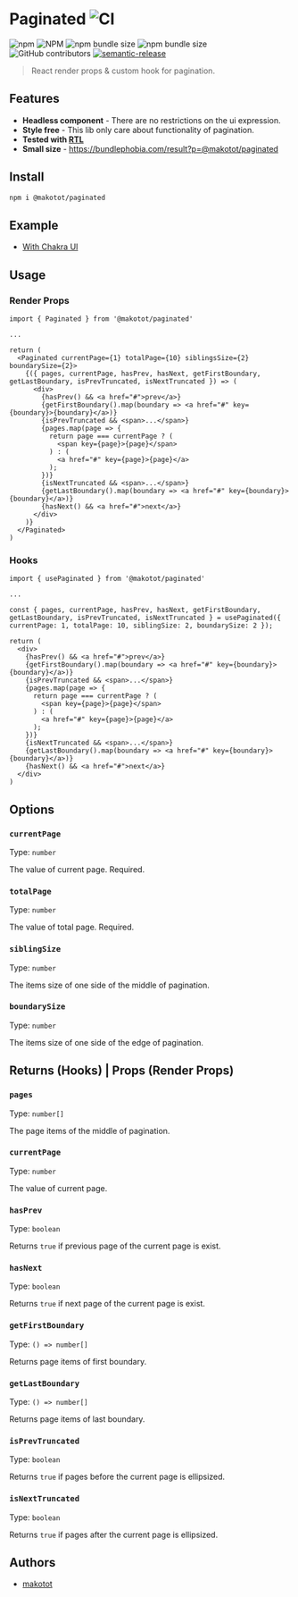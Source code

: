 # Paginated ![CI](https://github.com/makotot/paginated/workflows/CI/badge.svg?branch=master)

![npm](https://img.shields.io/npm/v/@makotot/paginated?style=for-the-badge)
![NPM](https://img.shields.io/npm/l/@makotot/paginated?style=for-the-badge)
![npm bundle size](https://img.shields.io/bundlephobia/min/@makotot/paginated?style=for-the-badge)
![npm bundle size](https://img.shields.io/bundlephobia/minzip/@makotot/paginated?style=for-the-badge)
![GitHub contributors](https://img.shields.io/github/contributors/makotot/paginated?style=for-the-badge)
[![semantic-release](https://img.shields.io/badge/%20%20%F0%9F%93%A6%F0%9F%9A%80-semantic--release-e10079.svg?style=for-the-badge)](https://github.com/semantic-release/semantic-release)

> React render props & custom hook for pagination.

## Features

- **Headless component** -
  There are no restrictions on the ui expression.
- **Style free** - This lib only care about functionality of pagination.
- **Tested with [RTL](https://github.com/testing-library/react-testing-library)**
- **Small size** - https://bundlephobia.com/result?p=@makotot/paginated

## Install

```sh
npm i @makotot/paginated
```

## Example

- [With Chakra UI](https://codesandbox.io/s/chakra-ui-gtwix)

## Usage

### Render Props

```tsx
import { Paginated } from '@makotot/paginated'

...

return (
  <Paginated currentPage={1} totalPage={10} siblingsSize={2} boundarySize={2}>
    {({ pages, currentPage, hasPrev, hasNext, getFirstBoundary, getLastBoundary, isPrevTruncated, isNextTruncated }) => (
      <div>
        {hasPrev() && <a href="#">prev</a>}
        {getFirstBoundary().map(boundary => <a href="#" key={boundary}>{boundary}</a>)}
        {isPrevTruncated && <span>...</span>}
        {pages.map(page => {
          return page === currentPage ? (
            <span key={page}>{page}</span>
          ) : (
            <a href="#" key={page}>{page}</a>
          );
        })}
        {isNextTruncated && <span>...</span>}
        {getLastBoundary().map(boundary => <a href="#" key={boundary}>{boundary}</a>)}
        {hasNext() && <a href="#">next</a>}
      </div>
    )}
  </Paginated>
)
```

### Hooks

```tsx
import { usePaginated } from '@makotot/paginated'

...

const { pages, currentPage, hasPrev, hasNext, getFirstBoundary, getLastBoundary, isPrevTruncated, isNextTruncated } = usePaginated({ currentPage: 1, totalPage: 10, siblingSize: 2, boundarySize: 2 });

return (
  <div>
    {hasPrev() && <a href="#">prev</a>}
    {getFirstBoundary().map(boundary => <a href="#" key={boundary}>{boundary}</a>)}
    {isPrevTruncated && <span>...</span>}
    {pages.map(page => {
      return page === currentPage ? (
        <span key={page}>{page}</span>
      ) : (
        <a href="#" key={page}>{page}</a>
      );
    })}
    {isNextTruncated && <span>...</span>}
    {getLastBoundary().map(boundary => <a href="#" key={boundary}>{boundary}</a>)}
    {hasNext() && <a href="#">next</a>}
  </div>
)
```

## Options

### `currentPage`

Type: `number`

The value of current page. Required.

### `totalPage`

Type: `number`

The value of total page. Required.

### `siblingSize`

Type: `number`

The items size of one side of the middle of pagination.

### `boundarySize`

Type: `number`

The items size of one side of the edge of pagination.

## Returns (Hooks) | Props (Render Props)

### `pages`

Type: `number[]`

The page items of the middle of pagination.

### `currentPage`

Type: `number`

The value of current page.

### `hasPrev`

Type: `boolean`

Returns `true` if previous page of the current page is exist.

### `hasNext`

Type: `boolean`

Returns `true` if next page of the current page is exist.

### `getFirstBoundary`

Type: `() => number[]`

Returns page items of first boundary.

### `getLastBoundary`

Type: `() => number[]`

Returns page items of last boundary.

### `isPrevTruncated`

Type: `boolean`

Returns `true` if pages before the current page is ellipsized.

### `isNextTruncated`

Type: `boolean`

Returns `true` if pages after the current page is ellipsized.

## Authors

- [makotot](https://github.com/makotot)
